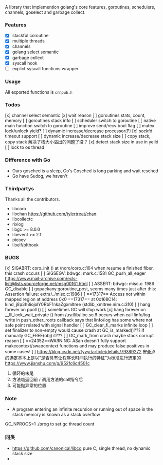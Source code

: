 A library that implemention golang's core features,
goroutines, schedulers, channels, goselect and garbage collect.

### Features

* [x] stackful coroutine
* [x] multiple threads
* [x] channels
* [x] golang select semantic
* [x] garbage collect
* [x] syscall hook
* [ ] explict syscall functions wrapper

### Usage

All exported functions is `crnpub.h`

### Todos

[x] channel select semantic
[x] wait reason
[ ] goroutines stats, count, memory
[ ] goroutines stack info
[ ] scheduler switch to goroutine
[ ] native main function switch to goroutine
[ ] improve send/recv bool flag
[ ] mutex lock/unlock yield?
[ ] dynamic increase/decrease processor(P)
[x] sockfd timeout support
[ ] dynamic increase/decrease stack size
[ ] copy stack, copy stack 解决了栈大小溢出的问题了没？
[x] detect stack size in use in yeild
[ ] lock to os thread


### Difference with Go
* Ours gosched is a sleep, Go's Gosched is long parking and wait resched
* Go have Sudog, we haven't

### Thirdpartys

Thanks all the contributors.

* libcoro 
* libchan https://github.com/tylertreat/chan
* libcollectc
* rixlog
* libgc >= 8.0.0
* libevent >= 2.1
* picoev
* libelf/plthook

### BUGS
[x] SIGABRT: coro\_init () at /noro/coro.c:104
    when resume a finished fiber, this crash occurs
[ ] SIGSEGV: bdwgc: mark.c:1581 GC\_push\_all\_eager
    https://www.mail-archive.com/ecls-list@lists.sourceforge.net/msg00161.html
[ ] ASSERT: bdwgc: misc.c: 1986 GC\_disable
[ ] gopackany:goroutine\_post, seems many times just after this: Assertion failure: extra/../misc.c:1986
[ ] ==17317==  Access not within mapped region at address 0x0
    ==17317==    at 0x168C14: kind\_j8p3h8iojolY0RbF1nkaZgxmltree (stdlib\_xmltree.nim.c:310)
[ ] hang forever on ppoll ()
[ ] sometimes GC will stop work
[x] hang forever on __lll_lock_wait_private () from /usr/lib/libc.so.6
    occurs when call linfo/log write in push_other_roots callback
    says that linfo/log has some where not safe point
    related with signal handler
[ ] GC_clear_fl_marks infinite loop
[ ] set finalizer to non-empty would cause crash at GC_is_marked()???
   if manually GC_FREE(obj) it???
[ ] GC_mark_from crash
    maybe stack corrupt reason
[ ] ==24352==WARNING: ASan doesn't fully support makecontext/swapcontext functions and may produce false positives in some cases!
[ ] https://blog.csdn.net/fyyyr/article/details/79389272
   安全点的选定基本上是以“是否具有让程序长时间执行的特征”为标准进行选定的  https://www.jianshu.com/p/952fc6c4501c
   1. 循环的末尾
   2. 方法临返回前 / 调用方法的call指令后
   3. 可能抛异常的位置   

### Note
* A program entering an infinite recursion or running out of space in the stack memory is known as a stack overflow

GC_NPROCS=1 ./prog to set gc thread count

### 同类
* https://github.com/canonical/libco pure C, single thread, no dynamic stack size
* 
